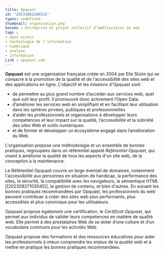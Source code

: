```yaml
---
title: Opquast
id: "20231003100332"
types: undefined
thumbnail: organisation.png
kezako : Entreprise et projet collectif d’amélioration du web
tags :
- open access
- technologie de l'information
- numérique
- analyse
- information
Link : opquast.com
---
```


**Opquast** est une organisation française créée en 2004 par Elie Sloïm qui se consacre à la promotion de la qualité et de l'accessibilité des sites web et des applications en ligne.
L'objectif et les missions d'Opquast sont : 
- de permettre au plus grand nombre d’accéder aux services web, quel que soit leur profil. Il promouvoit donc activement l’Open Data.
- d’améliorer les services web en simplifiant et en facilitant leur utilisation dans les sphères privées, publiques et professionnelles
- d’aider les professionnels et organisations à développer leurs compétences et leur impact sur la qualité, l’accessibilité et la sobriété des sites Web et outils numériques.
- et de former et développer un écosystème engagé dans l’amélioration du Web.
  
L'organisation propose une méthodologie et un ensemble de bonnes pratiques, regroupées dans un référentiel appelé *Référentiel Opquast*, qui visent à améliorer la qualité de tous les aspects d'un site web, de la conception à la maintenance. 

Le Référentiel Opquast couvre un large éventail de domaines, notamment l'accessibilité aux personnes en situation de handicap, la performance des sites, la sécurité, la compatibilité avec les navigateurs, la sémantique HTML [[20230927103045]], la gestion de contenu, et bien d'autres. En suivant les bonnes pratiques recommandées par Opquast, les professionnels du web peuvent contribuer à créer des sites web plus performants, plus accessibles et plus conviviaux pour les utilisateurs. 

Opquast propose également une certification, le *Certificat Opquast*, qui permet aux individus de valider leurs compétences en matière de qualité web. Elle permet à des prestataires Web de se doter d’une culture et d’un vocabulaire communs pour les activités Web.

Opquast propose des formations et des ressources éducatives pour aider les professionnels à mieux comprendre les enjeux de la qualité web et à mettre en pratique les bonnes pratiques recommandées.